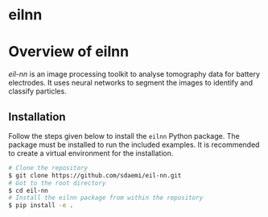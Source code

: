 # eilnn

# Overview of eilnn
*eil-nn* is an image processing toolkit to analyse tomography data for battery electrodes. It uses neural networks to segment the images to identify and classify particles.

## Installation

Follow the steps given below to install the `eilnn` Python package. The package must be installed to run the included examples. It is recommended to create a virtual environment for the installation.

```bash
# Clone the repository
$ git clone https://github.com/sdaemi/eil-nn.git
# Got to the root directory
$ cd eil-nn
# Install the eilnn package from within the repository
$ pip install -e .
```
